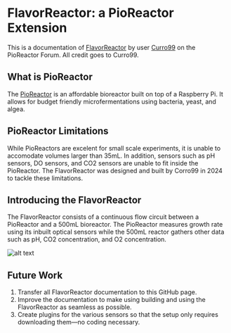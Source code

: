 # FlavorReactor: a PioReactor Extension

This is a documentation of [FlavorReactor](https://forum.pioreactor.com/t/flavorreactor-pioreactor-for-larger-volumes/613) by user [Curro99](https://forum.pioreactor.com/u/curro99/summary) on the PioReactor Forum. All credit goes to Curro99.

## What is PioReactor
The [PioReactor](https://pioreactor.com/?srsltid=AfmBOopzRdypVKwPxkhtQ_nTdt420zSTZJ2I4rYK8X71vCv_GeDcW3wb) is an affordable bioreactor built on top of a Raspberry Pi. It allows for budget friendly microfermentations using bacteria, yeast, and algea.

## PioReactor Limitations
While PioReactors are excelent for small scale experiments, it is unable to accomodate volumes larger than 35mL. In addition, sensors such as pH sensors, DO sensors, and CO2 sensors are unable to fit inside the PioReactor. The FlavorReactor was designed and built by Corro99 in 2024 to tackle these limitations. 

## Introducing the FlavorReactor
The FlavorReactor consists of a continuous flow circuit between a PioReactor and a 500mL bioreactor. The PioReactor measures growth rate using its inbuilt optical sensors while the 500mL reactor gathers other data such as pH, CO2 concentration, and O2 concentration.

![alt text](https://forum.pioreactor.com/uploads/default/original/1X/b2822caacbb4b494d78158d04e59fe67260c709f.jpeg)

## Future Work
1. Transfer all FlavorReactor documentation to this GitHub page.
2. Improve the documentation to make using building and using the FlavorReactor as seamless as possible.
3. Create plugins for the various sensors so that the setup only requires downloading them—no coding necessary.
